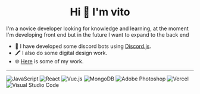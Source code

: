 <h1 align='center'>Hi 👋 I'm vito</h1>

I'm a novice developer looking for knowledge and learning, at the moment I'm developing front end but in the future I want to expand to the back end

- 🤖 I have developed some discord bots using [Discord.js](https://github.com/discordjs/discord.js).
- 🖍️ I also do some digital design work.
- 🌐 [Here](https://vitoo.vercel.app) is some of my work.

<hr></hr>

![JavaScript](https://img.shields.io/badge/javascript-%23323330.svg?style=for-the-badge&logo=javascript&logoColor=%23F7DF1E)
![React](https://img.shields.io/badge/react-%23222222.svg?style=for-the-badge&logo=react&logoColor=%2361dafb)
![Vue.js](https://img.shields.io/badge/vuejs-%2335495e.svg?style=for-the-badge&logo=vuedotjs&logoColor=%234FC08D)
![MongoDB](https://img.shields.io/badge/MongoDB-%234ea94b.svg?style=for-the-badge&logo=mongodb&logoColor=white)
![Adobe Photoshop](https://img.shields.io/badge/adobe%20photoshop-%2331A8FF.svg?style=for-the-badge&logo=adobe%20photoshop&logoColor=white)
![Vercel](https://img.shields.io/badge/vercel-%23000000.svg?style=for-the-badge&logo=vercel&logoColor=white)
![Visual Studio Code](https://img.shields.io/badge/Visual%20Studio%20Code-0078d7.svg?style=for-the-badge&logo=visual-studio-code&logoColor=white)
